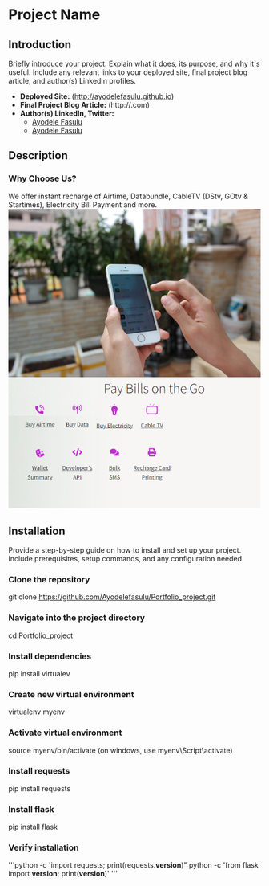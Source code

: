 # Project Name

## Introduction
Briefly introduce your project. Explain what it does, its purpose, and why it's useful. Include any relevant links to your deployed site, final project blog article, and author(s) LinkedIn profiles.

- **Deployed Site:** (http://ayodelefasulu.github.io)
- **Final Project Blog Article:** (http://.com)
- **Author(s) LinkedIn, Twitter:**
  - [Ayodele Fasulu](https://www.linkedin.com/in/ayodelefasulu)
  - [Ayodele Fasulu](https://www.x.com/ayodelefasulu)
 
## Description
### Why Choose Us?
We offer instant recharge of Airtime, Databundle, CableTV (DStv, GOtv & Startimes), Electricity Bill Payment and more.
![Description](ems/static/images/portfolio-img4.jpg)
![Description](landing_page.png)



## Installation
Provide a step-by-step guide on how to install and set up your project. Include prerequisites, setup commands, and any configuration needed.


### Clone the repository
git clone https://github.com/Ayodelefasulu/Portfolio_project.git

### Navigate into the project directory
cd Portfolio_project

### Install dependencies
pip install virtualev

### Create new virtual environment
virtualenv myenv

### Activate virtual environment
source myenv/bin/activate
(on windows, use myenv\Script\activate)

### Install requests
pip install requests

### Install flask
pip install flask

### Verify installation
'''python -c 'import requests; print(requests.__version__)"
python -c 'from flask import __version__; print(__version__)'
'''


